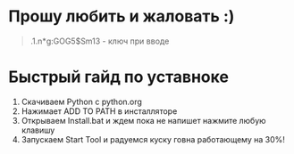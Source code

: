 # Прошу любить и жаловать :)
>.1.n*g:GOG5$Sm13  - ключ при вводе
# Быстрый гайд по уставноке
1. Скачиваем Python c python.org
2. Нажимает ADD TO PATH в инсталляторе
3. Открываем Install.bat и ждем пока не напишет нажмите любую клавишу
4. Запускаем Start Tool и радуемся куску говна работающему на 30%!
